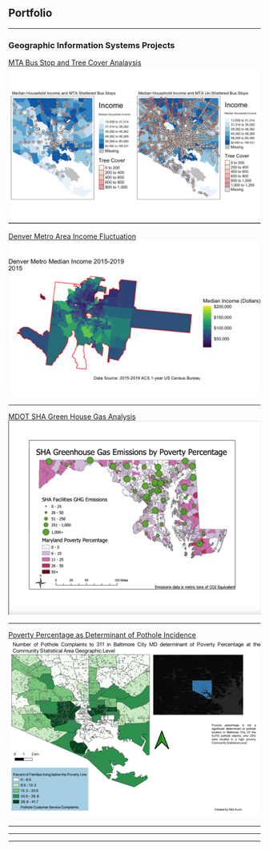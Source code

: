 ## Portfolio

---

### Geographic Information Systems Projects

[MTA Bus Stop and Tree Cover Analaysis](/final_proj_page)
<img src= "images/Screen%20Shot%202022-05-21%20at%2010.25.48%20PM.png"/>

[Denver Metro Area Income Fluctuation](/project1_page)
<img src="images/2015.png"/>

---
[MDOT SHA Green House Gas Analysis](/project2_page)
<img src="images/Screen%20Shot%202022-02-21%20at%2010.21.26%20PM.png"/>

---
[Poverty Percentage as Determinant of Pothole Incidence](/project3_page)
<img src="images/Lab4_Nick_Map.png"/>

---

---




---
<!-- Remove above link if you don't want to attibute -->

